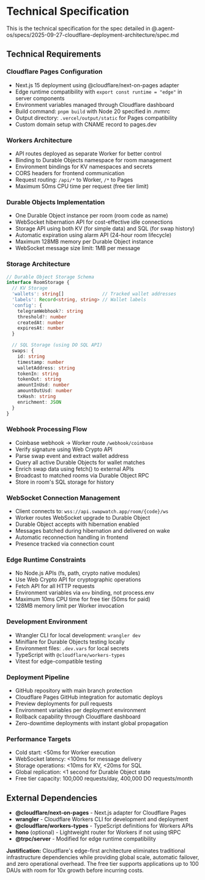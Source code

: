 # Technical Specification

This is the technical specification for the spec detailed in @.agent-os/specs/2025-09-27-cloudflare-deployment-architecture/spec.md

## Technical Requirements

### Cloudflare Pages Configuration
- Next.js 15 deployment using @cloudflare/next-on-pages adapter
- Edge runtime compatibility with `export const runtime = "edge"` in server components
- Environment variables managed through Cloudflare dashboard
- Build command: `pnpm build` with Node 20 specified in .nvmrc
- Output directory: `.vercel/output/static` for Pages compatibility
- Custom domain setup with CNAME record to pages.dev

### Workers Architecture
- API routes deployed as separate Worker for better control
- Binding to Durable Objects namespace for room management
- Environment bindings for KV namespaces and secrets
- CORS headers for frontend communication
- Request routing: `/api/*` to Worker, `/*` to Pages
- Maximum 50ms CPU time per request (free tier limit)

### Durable Objects Implementation
- One Durable Object instance per room (room code as name)
- WebSocket hibernation API for cost-effective idle connections
- Storage API using both KV (for simple data) and SQL (for swap history)
- Automatic expiration using alarm API (24-hour room lifecycle)
- Maximum 128MB memory per Durable Object instance
- WebSocket message size limit: 1MB per message

### Storage Architecture
```typescript
// Durable Object Storage Schema
interface RoomStorage {
  // KV Storage
  'wallets': string[]              // Tracked wallet addresses
  'labels': Record<string, string> // Wallet labels
  'config': {
    telegramWebhook?: string
    threshold?: number
    createdAt: number
    expiresAt: number
  }

  // SQL Storage (using DO SQL API)
  swaps: {
    id: string
    timestamp: number
    walletAddress: string
    tokenIn: string
    tokenOut: string
    amountInUsd: number
    amountOutUsd: number
    txHash: string
    enrichment: JSON
  }
}
```

### Webhook Processing Flow
- Coinbase webhook → Worker route `/webhook/coinbase`
- Verify signature using Web Crypto API
- Parse swap event and extract wallet address
- Query all active Durable Objects for wallet matches
- Enrich swap data using fetch() to external APIs
- Broadcast to matched rooms via Durable Object RPC
- Store in room's SQL storage for history

### WebSocket Connection Management
- Client connects to: `wss://api.swapwatch.app/room/{code}/ws`
- Worker routes WebSocket upgrade to Durable Object
- Durable Object accepts with hibernation enabled
- Messages batched during hibernation and delivered on wake
- Automatic reconnection handling in frontend
- Presence tracked via connection count

### Edge Runtime Constraints
- No Node.js APIs (fs, path, crypto native modules)
- Use Web Crypto API for cryptographic operations
- Fetch API for all HTTP requests
- Environment variables via `env` binding, not process.env
- Maximum 10ms CPU time for free tier (50ms for paid)
- 128MB memory limit per Worker invocation

### Development Environment
- Wrangler CLI for local development: `wrangler dev`
- Miniflare for Durable Objects testing locally
- Environment files: `.dev.vars` for local secrets
- TypeScript with `@cloudflare/workers-types`
- Vitest for edge-compatible testing

### Deployment Pipeline
- GitHub repository with main branch protection
- Cloudflare Pages GitHub integration for automatic deploys
- Preview deployments for pull requests
- Environment variables per deployment environment
- Rollback capability through Cloudflare dashboard
- Zero-downtime deployments with instant global propagation

### Performance Targets
- Cold start: <50ms for Worker execution
- WebSocket latency: <100ms for message delivery
- Storage operations: <10ms for KV, <20ms for SQL
- Global replication: <1 second for Durable Object state
- Free tier capacity: 100,000 requests/day, 400,000 DO requests/month

## External Dependencies

- **@cloudflare/next-on-pages** - Next.js adapter for Cloudflare Pages
- **wrangler** - Cloudflare Workers CLI for development and deployment
- **@cloudflare/workers-types** - TypeScript definitions for Workers APIs
- **hono** (optional) - Lightweight router for Workers if not using tRPC
- **@trpc/server** - Modified for edge runtime compatibility

**Justification:** Cloudflare's edge-first architecture eliminates traditional infrastructure dependencies while providing global scale, automatic failover, and zero operational overhead. The free tier supports applications up to 100 DAUs with room for 10x growth before incurring costs.